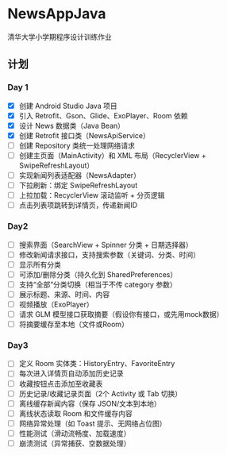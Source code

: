 # NewsAppJava
清华大学小学期程序设计训练作业

## 计划

### Day 1

- [x] 创建 Android Studio Java 项目
- [x] 引入 Retrofit、Gson、Glide、ExoPlayer、Room 依赖
- [x] 设计 News 数据类（Java Bean）
- [x] 创建 Retrofit 接口类（NewsApiService）
- [ ] 创建 Repository 类统一处理网络请求
- [ ] 创建主页面（MainActivity）和 XML 布局（RecyclerView + SwipeRefreshLayout）
- [ ] 实现新闻列表适配器（NewsAdapter）
- [ ] 下拉刷新：绑定 SwipeRefreshLayout
- [ ] 上拉加载：RecyclerView 滚动监听 + 分页逻辑
- [ ] 点击列表项跳转到详情页，传递新闻ID

### Day2
- [ ] 搜索界面（SearchView + Spinner 分类 + 日期选择器）
- [ ] 修改新闻请求接口，支持搜索参数（关键词、分类、时间）
- [ ] 显示所有分类
- [ ] 可添加/删除分类（持久化到 SharedPreferences）
- [ ] 支持“全部”分类切换（相当于不传 category 参数）
- [ ] 展示标题、来源、时间、内容
- [ ] 视频播放（ExoPlayer）
- [ ] 请求 GLM 模型接口获取摘要（假设你有接口，或先用mock数据）
- [ ] 将摘要缓存至本地（文件或Room）

### Day3
- [ ] 定义 Room 实体类：HistoryEntry、FavoriteEntry
- [ ] 每次进入详情页自动添加历史记录
- [ ] 收藏按钮点击添加至收藏表
- [ ] 历史记录/收藏记录页面（2个 Activity 或 Tab 切换）
- [ ] 离线缓存新闻内容（保存 JSON/文本到本地）
- [ ] 离线状态读取 Room 和文件缓存内容
- [ ] 网络异常处理（如 Toast 提示、无网络占位图）
- [ ] 性能测试（滑动流畅度、加载速度）
- [ ] 崩溃测试（异常捕获、空数据处理）
